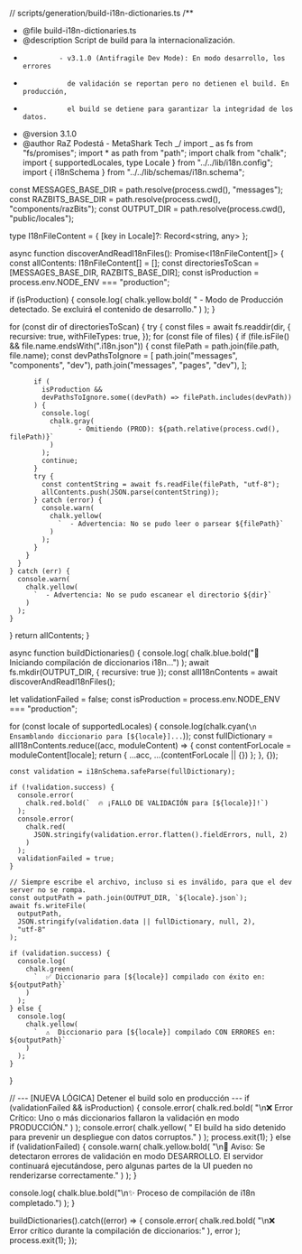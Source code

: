 // scripts/generation/build-i18n-dictionaries.ts
/\*\*

- @file build-i18n-dictionaries.ts
- @description Script de build para la internacionalización.
-              - v3.1.0 (Antifragile Dev Mode): En modo desarrollo, los errores
-                de validación se reportan pero no detienen el build. En producción,
-                el build se detiene para garantizar la integridad de los datos.
- @version 3.1.0
- @author RaZ Podestá - MetaShark Tech
  _/
  import _ as fs from "fs/promises";
  import \* as path from "path";
  import chalk from "chalk";
  import { supportedLocales, type Locale } from "../../lib/i18n.config";
  import { i18nSchema } from "../../lib/schemas/i18n.schema";

const MESSAGES_BASE_DIR = path.resolve(process.cwd(), "messages");
const RAZBITS_BASE_DIR = path.resolve(process.cwd(), "components/razBits");
const OUTPUT_DIR = path.resolve(process.cwd(), "public/locales");

type I18nFileContent = { [key in Locale]?: Record<string, any> };

async function discoverAndReadI18nFiles(): Promise<I18nFileContent[]> {
const allContents: I18nFileContent[] = [];
const directoriesToScan = [MESSAGES_BASE_DIR, RAZBITS_BASE_DIR];
const isProduction = process.env.NODE_ENV === "production";

if (isProduction) {
console.log(
chalk.yellow.bold(
" - Modo de Producción detectado. Se excluirá el contenido de desarrollo."
)
);
}

for (const dir of directoriesToScan) {
try {
const files = await fs.readdir(dir, {
recursive: true,
withFileTypes: true,
});
for (const file of files) {
if (file.isFile() && file.name.endsWith(".i18n.json")) {
const filePath = path.join(file.path, file.name);
const devPathsToIgnore = [
path.join("messages", "components", "dev"),
path.join("messages", "pages", "dev"),
];

          if (
            isProduction &&
            devPathsToIgnore.some((devPath) => filePath.includes(devPath))
          ) {
            console.log(
              chalk.gray(
                `    - Omitiendo (PROD): ${path.relative(process.cwd(), filePath)}`
              )
            );
            continue;
          }
          try {
            const contentString = await fs.readFile(filePath, "utf-8");
            allContents.push(JSON.parse(contentString));
          } catch (error) {
            console.warn(
              chalk.yellow(
                `  - Advertencia: No se pudo leer o parsear ${filePath}`
              )
            );
          }
        }
      }
    } catch (err) {
      console.warn(
        chalk.yellow(
          `  - Advertencia: No se pudo escanear el directorio ${dir}`
        )
      );
    }

}
return allContents;
}

async function buildDictionaries() {
console.log(
chalk.blue.bold("🚀 Iniciando compilación de diccionarios i18n...")
);
await fs.mkdir(OUTPUT_DIR, { recursive: true });
const allI18nContents = await discoverAndReadI18nFiles();

let validationFailed = false;
const isProduction = process.env.NODE_ENV === "production";

for (const locale of supportedLocales) {
console.log(chalk.cyan(`\n   Ensamblando diccionario para [${locale}]...`));
const fullDictionary = allI18nContents.reduce((acc, moduleContent) => {
const contentForLocale = moduleContent[locale];
return { ...acc, ...(contentForLocale || {}) };
}, {});

    const validation = i18nSchema.safeParse(fullDictionary);

    if (!validation.success) {
      console.error(
        chalk.red.bold(`  🔥 ¡FALLO DE VALIDACIÓN para [${locale}]!`)
      );
      console.error(
        chalk.red(
          JSON.stringify(validation.error.flatten().fieldErrors, null, 2)
        )
      );
      validationFailed = true;
    }

    // Siempre escribe el archivo, incluso si es inválido, para que el dev server no se rompa.
    const outputPath = path.join(OUTPUT_DIR, `${locale}.json`);
    await fs.writeFile(
      outputPath,
      JSON.stringify(validation.data || fullDictionary, null, 2),
      "utf-8"
    );

    if (validation.success) {
      console.log(
        chalk.green(
          `  ✅ Diccionario para [${locale}] compilado con éxito en: ${outputPath}`
        )
      );
    } else {
      console.log(
        chalk.yellow(
          `  ⚠️  Diccionario para [${locale}] compilado CON ERRORES en: ${outputPath}`
        )
      );
    }

}

// --- [NUEVA LÓGICA] Detener el build solo en producción ---
if (validationFailed && isProduction) {
console.error(
chalk.red.bold(
"\n❌ Error Crítico: Uno o más diccionarios fallaron la validación en modo PRODUCCIÓN."
)
);
console.error(
chalk.yellow(
" El build ha sido detenido para prevenir un despliegue con datos corruptos."
)
);
process.exit(1);
} else if (validationFailed) {
console.warn(
chalk.yellow.bold(
"\n🔔 Aviso: Se detectaron errores de validación en modo DESARROLLO. El servidor continuará ejecutándose, pero algunas partes de la UI pueden no renderizarse correctamente."
)
);
}

console.log(
chalk.blue.bold("\n✨ Proceso de compilación de i18n completado.")
);
}

buildDictionaries().catch((error) => {
console.error(
chalk.red.bold(
"\n❌ Error crítico durante la compilación de diccionarios:"
),
error
);
process.exit(1);
});
